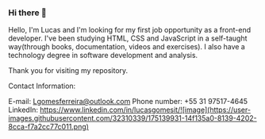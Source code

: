 ### Hi there 👋

<!--
**lucasgomesit/lucasgomesit** is a ✨ _special_ ✨ repository because its `README.md` (this file) appears on your GitHub profile.

Here are some ideas to get you started:

- 🔭 I’m currently working on ...
- 🌱 I’m currently learning ...
- 👯 I’m looking to collaborate on ...
- 🤔 I’m looking for help with ...
- 💬 Ask me about ...
- 📫 How to reach me: ...
- 😄 Pronouns: ...
- ⚡ Fun fact: ...
-->

Hello, I'm Lucas and I'm looking for my first job opportunity as a front-end developer. I've been studying HTML, CSS and JavaScript in a self-taught way(through books, documentation, videos and exercises). I also have a technology degree in software development and analysis.

Thank you for visiting my repository. 

Contact Information:

E-mail: Lgomesferreira@outlook.com
Phone number: +55 31 97517-4645
LinkedIn: https://www.linkedin.com/in/lucasgomesit/![image](https://user-images.githubusercontent.com/32310339/175139931-14f135a0-8139-4202-8cca-f7a2cc77c011.png)


